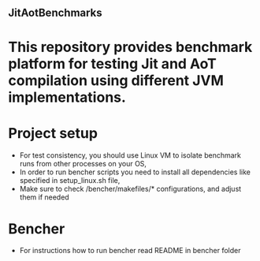 ## JitAotBenchmarks

# This repository provides benchmark platform for testing Jit and AoT compilation using different JVM implementations.

# Project setup
- For test consistency, you should use Linux VM to isolate benchmark runs from other processes on your OS,
- In order to run bencher scripts you need to install all dependencies like specified in setup_linux.sh file,
- Make sure to check /bencher/makefiles/* configurations, and adjust them if needed

# Bencher
- For instructions how to run bencher read README in bencher folder